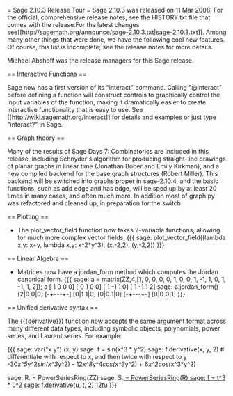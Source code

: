 = Sage 2.10.3 Release Tour =
Sage 2.10.3 was released on 11 Mar 2008. For the official, comprehensive release notes, see the HISTORY.txt file that comes with the release.For the latest changes see[[http://sagemath.org/announce/sage-2.10.3.txt|sage-2.10.3.txt]]. Among many other things that were done, we have the following cool new features. Of course, this list is incomplete; see the release notes for more details.

Michael Abshoff was the release managers for this Sage release.

== Interactive Functions ==

Sage now has a first version of its "interact" command.  Calling "@interact" before defining a function will construct controls to graphically control the input variables of the function, making it dramatically easier to create interactive functionality that is easy to use.  See [[http://wiki.sagemath.org/interact]] for details and examples or just type "interact?" in Sage.

== Graph theory ==

Many of the results of Sage Days 7: Combinatorics are included in this
release, including Schnyder's algorithm for producing straight-line
drawings of planar graphs in linear time (Jonathan Bober and Emily
Kirkman), and a new compiled backend for the base graph structures
(Robert Miller). This backend will be switched into graphs proper in
sage-2.10.4, and the basic functions, such as add edge and has edge,
will be sped up by at least 20 times in many cases, and often much
more. In addition most of graph.py was refactored and cleaned up, in
preparation for the switch.

== Plotting ==

 * The plot_vector_field function now takes 2-variable functions, allowing for much more complex vector fields.
{{{
sage: plot_vector_field((lambda x,y: x+y, lambda x,y: x^2*y^3), (x,-2,2), (y,-2,2))
}}}

== Linear Algebra ==

 * Matrices now have a jordan_form method which computes the Jordan canonical form.
{{{
sage: a = matrix(ZZ,4,[1, 0, 0, 0, 0, 1, 0, 0, 1, -1, 1, 0, 1, -1, 1, 2]); a
[ 1  0  0  0]
[ 0  1  0  0]
[ 1 -1  1  0]
[ 1 -1  1  2]
sage: a.jordan_form()
[2|0 0|0]
[-+---+-]
[0|1 1|0]
[0|0 1|0]
[-+---+-]
[0|0 0|1]
}}}

== Unified derivative syntax ==

The {{{derivative}}} function now accepts the same argument format across many different data types, including symbolic objects, polynomials, power series, and Laurent series. For example:

{{{
sage: var("x y")
(x, y)
sage: f = sin(x^3 * y^2)
sage: f.derivative(x, y, 2)   # differentiate with respect to x, and then twice with respect to y
-30*x^5*y^2*sin(x^3*y^2) - 12*x^8*y^4*cos(x^3*y^2) + 6*x^2*cos(x^3*y^2)

sage: R.<t> = PowerSeriesRing(ZZ)
sage: S.<u> = PowerSeriesRing(R)
sage: f = t^3 * u^2
sage: f.derivative(u, t, 2)
12*t*u
}}}
